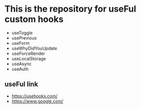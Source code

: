 # This is the repository for useFul custom hooks

- useToggle
- usePrevious
- useForm
- useWhyDidYouUpdate
- useForceRender
- useLocalStorage
- useAsync
- useAuth

## useFul link

- https://usehooks.com/
- https://www.google.com/
